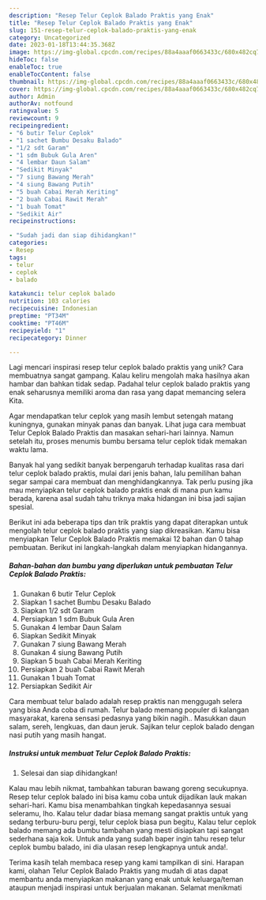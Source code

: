 ```yaml
---
description: "Resep Telur Ceplok Balado Praktis yang Enak"
title: "Resep Telur Ceplok Balado Praktis yang Enak"
slug: 151-resep-telur-ceplok-balado-praktis-yang-enak
category: Uncategorized
date: 2023-01-18T13:44:35.368Z
image: https://img-global.cpcdn.com/recipes/88a4aaaf0663433c/680x482cq70/telur-ceplok-balado-praktis-foto-resep-utama.jpg
hideToc: false
enableToc: true
enableTocContent: false
thumbnail: https://img-global.cpcdn.com/recipes/88a4aaaf0663433c/680x482cq70/telur-ceplok-balado-praktis-foto-resep-utama.jpg
cover: https://img-global.cpcdn.com/recipes/88a4aaaf0663433c/680x482cq70/telur-ceplok-balado-praktis-foto-resep-utama.jpg
author: Admin
authorAv: notfound
ratingvalue: 5
reviewcount: 9
recipeingredient:
- "6 butir Telur Ceplok"
- "1 sachet Bumbu Desaku Balado"
- "1/2 sdt Garam"
- "1 sdm Bubuk Gula Aren"
- "4 lembar Daun Salam"
- "Sedikit Minyak"
- "7 siung Bawang Merah"
- "4 siung Bawang Putih"
- "5 buah Cabai Merah Keriting"
- "2 buah Cabai Rawit Merah"
- "1 buah Tomat"
- "Sedikit Air"
recipeinstructions:

- "Sudah jadi dan siap dihidangkan!"
categories:
- Resep
tags:
- telur
- ceplok
- balado

katakunci: telur ceplok balado 
nutrition: 103 calories
recipecuisine: Indonesian
preptime: "PT34M"
cooktime: "PT46M"
recipeyield: "1"
recipecategory: Dinner

---
```





Lagi mencari inspirasi resep telur ceplok balado praktis yang unik? Cara membuatnya sangat gampang. Kalau keliru mengolah maka hasilnya akan hambar dan bahkan tidak sedap. Padahal telur ceplok balado praktis yang enak seharusnya memiliki aroma dan rasa yang dapat memancing selera Kita.





Agar mendapatkan telur ceplok yang masih lembut setengah matang kuningnya, gunakan minyak panas dan banyak. Lihat juga cara membuat Telur Ceplok Balado Praktis dan masakan sehari-hari lainnya. Namun setelah itu, proses menumis bumbu bersama telur ceplok tidak memakan waktu lama.

Banyak hal yang sedikit banyak berpengaruh terhadap kualitas rasa dari telur ceplok balado praktis, mulai dari jenis bahan, lalu pemilihan bahan segar sampai cara membuat dan menghidangkannya. Tak perlu pusing jika mau menyiapkan telur ceplok balado praktis enak di mana pun kamu berada, karena asal sudah tahu triknya maka hidangan ini bisa jadi sajian spesial.






Berikut ini ada beberapa tips dan trik praktis yang dapat diterapkan untuk mengolah telur ceplok balado praktis yang siap dikreasikan. Kamu bisa menyiapkan Telur Ceplok Balado Praktis memakai 12 bahan dan 0 tahap pembuatan. Berikut ini langkah-langkah dalam menyiapkan hidangannya.

<!--inarticleads1-->

##### Bahan-bahan dan bumbu yang diperlukan untuk pembuatan Telur Ceplok Balado Praktis:

1. Gunakan 6 butir Telur Ceplok
1. Siapkan 1 sachet Bumbu Desaku Balado
1. Siapkan 1/2 sdt Garam
1. Persiapkan 1 sdm Bubuk Gula Aren
1. Gunakan 4 lembar Daun Salam
1. Siapkan Sedikit Minyak
1. Gunakan 7 siung Bawang Merah
1. Gunakan 4 siung Bawang Putih
1. Siapkan 5 buah Cabai Merah Keriting
1. Persiapkan 2 buah Cabai Rawit Merah
1. Gunakan 1 buah Tomat
1. Persiapkan Sedikit Air


Cara membuat telur balado adalah resep praktis nan menggugah selera yang bisa Anda coba di rumah. Telur balado memang populer di kalangan masyarakat, karena sensasi pedasnya yang bikin nagih.. Masukkan daun salam, sereh, lengkuas, dan daun jeruk. Sajikan telur ceplok balado dengan nasi putih yang masih hangat. 

<!--inarticleads2-->

##### Instruksi untuk membuat Telur Ceplok Balado Praktis:


1. Selesai dan siap dihidangkan!

Kalau mau lebih nikmat, tambahkan taburan bawang goreng secukupnya. Resep telur ceplok balado ini bisa kamu coba untuk dijadikan lauk makan sehari-hari. Kamu bisa menambahkan tingkah kepedasannya sesuai seleramu, lho. Kalau telur dadar biasa memang sangat praktis untuk yang sedang terburu-buru pergi, telur ceplok biasa pun begitu, Kalau telur ceplok balado memang ada bumbu tambahan yang mesti disiapkan tapi sangat sederhana saja kok. Untuk anda yang sudah baper ingin tahu resep telur ceplok bumbu balado, ini dia ulasan resep lengkapnya untuk anda!. 

Terima kasih telah membaca resep yang kami tampilkan di sini. Harapan kami, olahan Telur Ceplok Balado Praktis yang mudah di atas dapat membantu anda menyiapkan makanan yang enak untuk keluarga/teman ataupun menjadi inspirasi untuk berjualan makanan. Selamat menikmati
